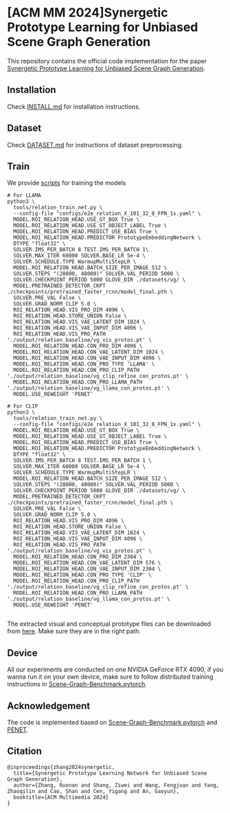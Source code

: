 # [ACM MM 2024]Synergetic Prototype Learning for Unbiased Scene Graph Generation

This repository contains the official code implementation for the paper [Synergetic Prototype Learning for Unbiased Scene Graph Generation](https://openreview.net/forum?id=up4C6pO1Vw).

## Installation
Check [INSTALL.md](./INSTALL.md) for installation instructions.

## Dataset

Check [DATASET.md](./DATASET.md) for instructions of dataset preprocessing.

## Train
We provide [scripts](./scripts/train.sh) for training the models
```
# For LLAMA
python3 \
  tools/relation_train_net.py \
  --config-file "configs/e2e_relation_X_101_32_8_FPN_1x.yaml" \
  MODEL.ROI_RELATION_HEAD.USE_GT_BOX True \
  MODEL.ROI_RELATION_HEAD.USE_GT_OBJECT_LABEL True \
  MODEL.ROI_RELATION_HEAD.PREDICT_USE_BIAS True \
  MODEL.ROI_RELATION_HEAD.PREDICTOR PrototypeEmbeddingNetwork \
  DTYPE "float32" \
  SOLVER.IMS_PER_BATCH 8 TEST.IMS_PER_BATCH 1\
  SOLVER.MAX_ITER 60000 SOLVER.BASE_LR 5e-4 \
  SOLVER.SCHEDULE.TYPE WarmupMultiStepLR \
  MODEL.ROI_RELATION_HEAD.BATCH_SIZE_PER_IMAGE 512 \
  SOLVER.STEPS "(28000, 48000)" SOLVER.VAL_PERIOD 5000 \
  SOLVER.CHECKPOINT_PERIOD 5000 GLOVE_DIR ./datasets/vg/ \
  MODEL.PRETRAINED_DETECTOR_CKPT ./checkpoints/pretrained_faster_rcnn/model_final.pth \
  SOLVER.PRE_VAL False \
  SOLVER.GRAD_NORM_CLIP 5.0 \
  ROI_RELATION_HEAD.VIS_PRO_DIM 4096 \
  ROI_RELATION_HEAD.STORE_UNION False \
  ROI_RELATION_HEAD.VIS_VAE_LATENT_DIM 1024 \
  ROI_RELATION_HEAD.VIS_VAE_INPUT_DIM 4096 \
  ROI_RELATION_HEAD.VIS_PRO_PATH './output/relation_baseline/vg_vis_protos.pt' \
  MODEL.ROI_RELATION_HEAD.CON_PRO_DIM 4096 \ 
  MODEL.ROI_RELATION_HEAD.CON_VAE_LATENT_DIM 1024 \
  MODEL.ROI_RELATION_HEAD.CON_VAE_INPUT_DIM 4096 \
  MODEL.ROI_RELATION_HEAD.CON_PRO_TYPE 'LLAMA' \
  MODEL.ROI_RELATION_HEAD.CON_PRO_CLIP_PATH './output/relation_baseline/vg_clip_refine_con_protos.pt' \
  MODEL.ROI_RELATION_HEAD.CON_PRO_LLAMA_PATH './output/relation_baseline/vg_llama_con_protos.pt' \
  MODEL.USE_REWEIGHT 'PENET'

# For CLIP
python3 \
  tools/relation_train_net.py \
  --config-file "configs/e2e_relation_X_101_32_8_FPN_1x.yaml" \
  MODEL.ROI_RELATION_HEAD.USE_GT_BOX True \
  MODEL.ROI_RELATION_HEAD.USE_GT_OBJECT_LABEL True \
  MODEL.ROI_RELATION_HEAD.PREDICT_USE_BIAS True \
  MODEL.ROI_RELATION_HEAD.PREDICTOR PrototypeEmbeddingNetwork \
  DTYPE "float32" \
  SOLVER.IMS_PER_BATCH 8 TEST.IMS_PER_BATCH 1 \
  SOLVER.MAX_ITER 60000 SOLVER.BASE_LR 5e-4 \
  SOLVER.SCHEDULE.TYPE WarmupMultiStepLR \
  MODEL.ROI_RELATION_HEAD.BATCH_SIZE_PER_IMAGE 512 \
  SOLVER.STEPS "(28000, 48000)" SOLVER.VAL_PERIOD 5000 \
  SOLVER.CHECKPOINT_PERIOD 5000 GLOVE_DIR ./datasets/vg/ \
  MODEL.PRETRAINED_DETECTOR_CKPT ./checkpoints/pretrained_faster_rcnn/model_final.pth \
  SOLVER.PRE_VAL False \
  SOLVER.GRAD_NORM_CLIP 5.0 \
  ROI_RELATION_HEAD.VIS_PRO_DIM 4096 \
  ROI_RELATION_HEAD.STORE_UNION False \
  ROI_RELATION_HEAD.VIS_VAE_LATENT_DIM 1024 \
  ROI_RELATION_HEAD.VIS_VAE_INPUT_DIM 4096 \
  ROI_RELATION_HEAD.VIS_PRO_PATH './output/relation_baseline/vg_vis_protos.pt' \
  MODEL.ROI_RELATION_HEAD.CON_PRO_DIM 2304 \ 
  MODEL.ROI_RELATION_HEAD.CON_VAE_LATENT_DIM 576 \
  MODEL.ROI_RELATION_HEAD.CON_VAE_INPUT_DIM 2304 \
  MODEL.ROI_RELATION_HEAD.CON_PRO_TYPE 'CLIP' \
  MODEL.ROI_RELATION_HEAD.CON_PRO_CLIP_PATH './output/relation_baseline/vg_clip_refine_con_protos.pt' \
  MODEL.ROI_RELATION_HEAD.CON_PRO_LLAMA_PATH './output/relation_baseline/vg_llama_con_protos.pt' \
  MODEL.USE_REWEIGHT 'PENET'


```

The extracted visual and conceptual prototype files can be downloaded from [here](https://1drv.ms/f/c/60174365786eb250/Eh8cWd-RHsNJrX0O2VR1eVcB1IRe12_OaPTngBqSvBbGtg?e=ANjy7L). Make sure they are in the right path.

## Device

All our experiments are conducted on one NVIDIA GeForce RTX 4090, if you wanna run it on your own device, make sure to follow distributed training instructions in [Scene-Graph-Benchmark.pytorch](https://github.com/KaihuaTang/Scene-Graph-Benchmark.pytorch).

## Acknowledgement

The code is implemented based on [Scene-Graph-Benchmark.pytorch](https://github.com/KaihuaTang/Scene-Graph-Benchmark.pytorch) and [PENET](https://github.com/VL-Group/PENET).

## Citation

```
@inproceedings{zhang2024synergetic,
  title={Synergetic Prototype Learning Network for Unbiased Scene Graph Generation},
  author={Zhang, Ruonan and Shang, Ziwei and Wang, Fengjuan and Yang, Zhaoqilin and Cao, Shan and Cen, Yigang and An, Gaoyun},
  booktitle={ACM Multimedia 2024}
}
```
